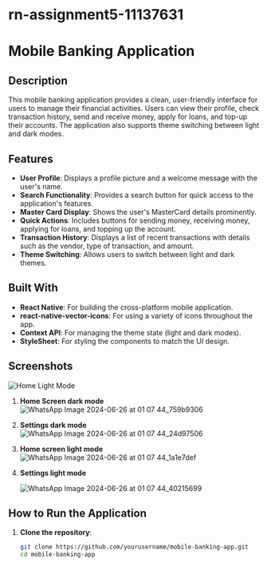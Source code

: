 # rn-assignment5-11137631
# Mobile Banking Application

## Description
This mobile banking application provides a clean, user-friendly interface for users to manage their financial activities. Users can view their profile, check transaction history, send and receive money, apply for loans, and top-up their accounts. The application also supports theme switching between light and dark modes.

## Features
- **User Profile**: Displays a profile picture and a welcome message with the user's name.
- **Search Functionality**: Provides a search button for quick access to the application's features.
- **Master Card Display**: Shows the user's MasterCard details prominently.
- **Quick Actions**: Includes buttons for sending money, receiving money, applying for loans, and topping up the account.
- **Transaction History**: Displays a list of recent transactions with details such as the vendor, type of transaction, and amount.
- **Theme Switching**: Allows users to switch between light and dark themes.

## Built With
- **React Native**: For building the cross-platform mobile application.
- **react-native-vector-icons**: For using a variety of icons throughout the app.
- **Context API**: For managing the theme state (light and dark modes).
- **StyleSheet**: For styling the components to match the UI design.

## Screenshots
![Home Light Mode](./screenshots/home-light.png)

1. **Home Screen dark mode**
   ![WhatsApp Image 2024-06-26 at 01 07 44_759b9306](https://github.com/EdiscoKes/rn-assignment5-11137631/assets/151837632/0e03ba44-fae3-4175-8eb4-3f3bbe17dc52)

2. **Settings dark mode**
 ![WhatsApp Image 2024-06-26 at 01 07 44_24d97506](https://github.com/EdiscoKes/rn-assignment5-11137631/assets/151837632/8e317251-c057-49f0-b535-c86653546801)

3. **Home screen light mode**
   ![WhatsApp Image 2024-06-26 at 01 07 44_1a1e7def](https://github.com/EdiscoKes/rn-assignment5-11137631/assets/151837632/98fdbb8c-93b9-4823-b443-20203b8aea1b)

5. **Settings light mode**

   ![WhatsApp Image 2024-06-26 at 01 07 44_40215699](https://github.com/EdiscoKes/rn-assignment5-11137631/assets/151837632/a95f416b-3d33-46f3-bb36-3810e4c5adda)

   
 



## How to Run the Application
1. **Clone the repository**:
   ```bash
   git clone https://github.com/yourusername/mobile-banking-app.git
   cd mobile-banking-app
